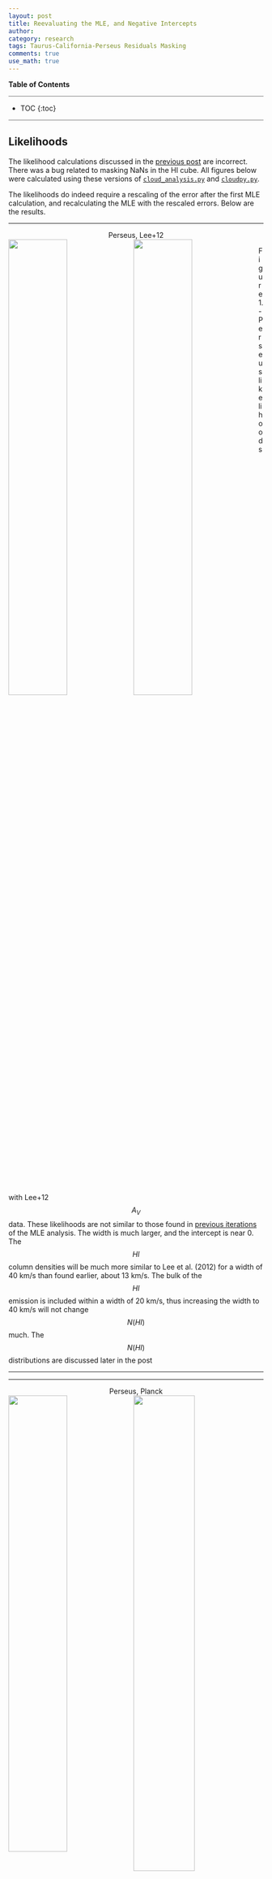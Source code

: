 ```yaml
---
layout: post
title: Reevaluating the MLE, and Negative Intercepts
author:
category: research
tags: Taurus-California-Perseus Residuals Masking
comments: true
use_math: true
---
```


**Table of Contents**

<hr style="height:2px; background-color:#b6b6b6"/>

* TOC
{:toc}

<hr style="height:2px; background-color:#b6b6b6"/>

## Likelihoods

The likelihood calculations discussed in the [previous
post](/research/2015/07/21/Masking/) are incorrect. There was a bug related to masking
NaNs in the HI cube. All figures below were calculated using these versions of
[``cloud_analysis.py``](https://bitbucket.org/ezbc/scripts_and_logs/src/f7ec232922b90feee58d941b3959d32d1d7e6683/multicloud/analysis/clouds/cloud_analysis.py?at=master)
and
[``cloudpy.py``](https://bitbucket.org/ezbc/python_modules/src/4122edf55decca4a91abac1cce6a27e45e005268/cloudpy.py?at=master).

The likelihoods do indeed require a rescaling of the error after the first MLE
calculation, and recalculating the MLE with the rescaled errors. Below are the
results.

***

<div align="center"> Perseus, Lee+12 </div>

<img src="/images/2015-07-22/perseus_lee12_binned_coarseres_likelihood_wd.png" style="float: left; width: 48%; margin-right: 1%; margin-bottom: 0.5em;"/>

<img src="/images/2015-07-22/perseus_lee12_binned_coarseres_likelihood_wi.png" style="float: left; width: 48%; margin-right: 1%; margin-bottom: 0.5em;"/>

Figure 1. - Perseus likelihoods with Lee+12 $$A_V$$ data. These likelihoods are
not similar to those found in [previous
iterations](/research/2015/07/07/Lee12-Test/#nobackground) of the MLE analysis. The
width is much larger, and the intercept is near 0. The $$HI$$ column densities
will be much more similar to Lee et al. (2012) for a width of 40 km/s than
found earlier, about 13 km/s. The bulk of the $$HI$$ emission is included
within a width of 20 km/s, thus increasing the width to 40 km/s will not change
$$N(HI)$$ much. The $$N(HI)$$ distributions are discussed later in the post

***


***

<div align="center"> Perseus, Planck </div>

<img src="/images/2015-07-22/perseus_planck_binned_coarseres_likelihood_wd.png" style="float: left; width: 48%; margin-right: 1%; margin-bottom: 0.5em;"/>

<img src="/images/2015-07-22/perseus_planck_binned_coarseres_likelihood_wi.png" style="float: left; width: 49%; margin-right: 1%; margin-bottom: 0.5em;"/>

Figure 2. - Perseus likelihoods with Planck $$A_V$$ data. These likelihoods are
very similar to those found with the Lee+12 $$A_V$$ data above. This is
promising!

***

***

<div align="center"> Taurus </div>

<img src="/images/2015-07-22/taurus_planck_binned_coarseres_likelihood_wd.png" style="float: left; width: 48%; margin-right: 1%; margin-bottom: 0.5em;"/>

<img src="/images/2015-07-22/taurus_planck_binned_coarseres_likelihood_wi.png" style="float: left; width: 48%; margin-right: 1%; margin-bottom: 0.5em;"/>

Figure 3. - Taurus likelihoods. These likelihoods are not similar to those
found in previous iterations of the MLE analysis, which found $$HI$$ widths of
about 10 km/s. This is likely because there were many NaNs in the $$HI$$ cube
which distorted the likelihood calculation.

***


***

<div align="center"> California </div>

<img src="/images/2015-07-22/california_planck_binned_coarseres_likelihood_wd.png" style="float: left; width: 48%; margin-right: 1%; margin-bottom: 0.5em;"/>

<img src="/images/2015-07-22/california_planck_binned_coarseres_likelihood_wi.png" style="float: left; width: 49%; margin-right: 1%; margin-bottom: 0.5em;"/>

Figure 4. - California likelihoods. These likelihoods are similar to those
found in [previous iterations](/research/2015/05/30/Intercepts/) of the MLE analysis.
This means that using either the faint-end or bright-end residual masking
selects the same diffuse pixels for the MLE analysis.

***

## Evaluating MLE Fits

We can plot $$A_V$$ vs. $$N(HI)$$ to examine the distribution of points and the
fitted relationship. I have included the MLE fit as well as a polynomial fit to
the data. We can see for cloud the masking process has successfully masked
outliers which do not follow a linear correlation between $$A_V$$ and
$$N(HI)$$. That is, for the masked data, $$A_V$$ is linearly dependent on
$$N(HI)$$. See [yesterday's post](/research/2015/07/21/Masking/) for the first failed
attempt at examining this relationship (the MLE relationship I was plotting
incorrectly loaded the MLE parameters, hence were wrong).

If we compare the masked, binned data to the entire unbinned dataset we confirm
once again that the masking is working correctly. If all pixels were included,
or some $$A_V$$ cutoff, the relationship would be skewed to a lower DGR and
higher intercept, e.g. if in Figure 5, we masked pixels where $$A_V > 1$$ mag,
then more pixels would populate the lower $$N(HI)$$.

***

<div align="center"> Perseus, Lee+12 </div>

<img src="/images/2015-07-22/perseus_lee12_binned_coarseres_av_vs_nhi_masked.png" style="width:70%;"/>

<img src="/images/2015-07-22/perseus_lee12_binned_coarseres_av_vs_nhi.png" style="width:70%"/>

Figure 5. - Perseus $$A_V$$ vs. $$N(HI)$$ using Lee+12 data. The top shows the
data points which the MLE of the parameters were fitted to, i.e., the masked
data and corresponding fit. The bottom shows all the unbinned data. The
contours are increasing logarithmically, with about 10,000 points included.
Each plot shows the model line determined by the MLE method, as well as a
polynomial fit to the data.

***

***

<div align="center"> Perseus, Planck </div>

<img src="/images/2015-07-22/perseus_planck_binned_coarseres_av_vs_nhi_masked.png" style="width:70%;"/>

<img src="/images/2015-07-22/perseus_planck_binned_coarseres_av_vs_nhi.png" style="width:70%"/>

Figure 6. - Perseus $$A_V$$ vs. $$N(HI)$$ using Planck data.

***



***

<div align="center"> Taurus </div>

<img src="/images/2015-07-22/taurus_planck_binned_coarseres_av_vs_nhi_masked.png" style="width:70%"/>

<img src="/images/2015-07-22/taurus_planck_binned_coarseres_av_vs_nhi.png" style="width:70%"/>

Figure 7. - Taurus $$A_V$$ vs. $$N(HI)$$.

***

***

<div align="center"> California </div>

<img src="/images/2015-07-22/california_planck_binned_coarseres_av_vs_nhi_masked.png" style="width:70%"/>

<img src="/images/2015-07-22/california_planck_binned_coarseres_av_vs_nhi.png" style="width:70%"/>

Figure 8. - California $$A_V$$ vs. $$N(HI)$$. 

***


## Understanding the Intercept

A negative intercept means that there is excess $$N(HI)$$ emission, or rather
background $$HI$$. In California, there is even a $$A_V$$ background (see
[here](/research/2015/06/24/Intercepts/)) of about $$0.9$$ mag. A negative intercept of
$$-0.8$$ means that there is about $$1.7$$ mag of $$A_V$$ associated with an
$$HI$$ background. Given the DGR in California is $$0.12 \times 10^{-20}$$
cm$$^{-2}$$ mag, the background $$N(HI)$$ is about $$14 \times 10^{20}$$
cm$$^{-2}$$.

$$N(H_2)$$ vs. $$N(HI)$$ distributions of each cloud. Even with the negative
intercept in California, most of the $$N(H_2)$$ is above 0. This should relieve
the problem discussed in [post on negative $$H_2$$ surface
densities](/research/2015/02/26/Krumholz-Fitting/).

***

<div align="center">
  
  <p>Perseus</p>

  <img src="/images/2015-07-22/perseus_planck_binned_coarseres_nh2_vs_nhi.png" style="width:70%"/>

  <p>Taurus</p>

  <img src="/images/2015-07-22/taurus_planck_binned_coarseres_nh2_vs_nhi.png" style="width:70%"/>

  <p>California</p>

  <img src="/images/2015-07-22/california_planck_binned_coarseres_nh2_vs_nhi.png" style="width:70%"/>

</div>

Figure 9. - Perseus, Taurus, and California $$N(H_2)$$ vs. $$N(HI)$$
distributions derived from Planck data. It is apparent that California and
Taurus have a much wider distribution of $$N(HI)$$ thresholds corresponding to
large hikes in $$N(H2)$$.

***








